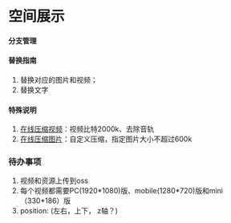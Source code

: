 # 空间展示

#### 分支管理

#### 替换指南

1. 替换对应的图片和视频；
2. 替换文字

#### 特殊说明

1. [在线压缩视频](https://www.compresss.com/cn/compress-video.html)：视频比特2000k、去除音轨
2. [在线压缩图片](https://yasuo.xunjiepdf.com/img/)：自定义压缩，指定图片大小不超过600k

### 待办事项

1. 视频和资源上传到oss
2. 每个视频都需要PC(1920\*1080)版、mobile(1280\*720)版和mini（330\*186）版
3. position: (左右，上下， z轴？)
